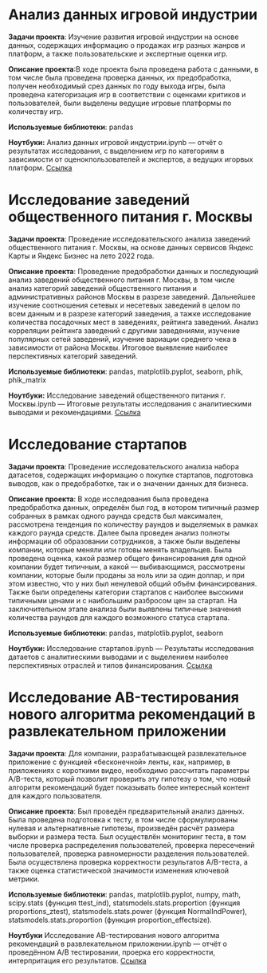 # Анализ данных игровой индустрии
**Задачи проекта**:  Изучение развития игровой индустрии на основе данных, содержащих информацию о продажах игр разных жанров и платформ, а также пользовательские и экспертные оценки игр.

**Описание проекта**:В ходе проекта была проведена работа с данными, в том числе была проведена проверка данных, их предобработка, получен необходимый срез данных по году выхода игры, была проведена категоризация игр в соответствии с оценками критиков и пользователей, были выделены ведущие игровые платформы по количеству игр.

**Используемые библиотеки**: pandas

**Ноутбуки:**
Анализ данных игровой индустрии.ipynb — отчёт о результатах исследования, с выделением игр по категориям в зависимости от оценокпользователей и экспертов, а ведущих игорвых платформ. 
[Ссылка](https://github.com/GlebTyulyupov/Practicum_projects/blob/fb9c99186594f300a5a05cfcf1a57aa979f1da1b/%D0%90%D0%BD%D0%B0%D0%BB%D0%B8%D0%B7%20%D0%B4%D0%B0%D0%BD%D0%BD%D1%8B%D1%85%20%D0%B8%D0%B3%D1%80%D0%BE%D0%B2%D0%BE%D0%B9%20%D0%B8%D0%BD%D0%B4%D1%83%D1%81%D1%82%D1%80%D0%B8%D0%B8.ipynb)

# Исследование заведений общественного питания г. Москвы
**Задачи проекта**: Проведение исследовательского анализа заведений общественного питания г. Москвы, на основе данных сервисов Яндекс Карты и Яндекс Бизнес на лето 2022 года.

**Описание проекта**: Проведение предобработки данных и последующий анализ заведений общественного питания г. Москвы, в том числе анализ категорий заведений общественного питания и административных районов Москвы в разрезе заведений. Дальнейшее изучение соотношения сетевых и несетевых заведений в целом по всем данным и в разрезе категорий заведения, а тажке исследование количества посадочных мест в заведениях, рейтинга заведений. Анализ корреляции рейтинга заведений с другими заведениями, изучение популярных сетей заведений, изучение вариации среднего чека в зависимости от района Москвы. Итоговое выявление наиболее перспективных категорий заведений.

**Используемые библиотеки**: pandas, matplotlib.pyplot, seaborn, phik, phik_matrix

**Ноутбуки:**
Исследование заведений общественного питания г. Москвы.ipynb — Итоговые результаты исследования с аналитиескими выводами и рекомендациями. [Ссылка](https://github.com/GlebTyulyupov/Practicum_projects/blob/c0f538f355733fb3e212fad17ceb14bd36fc6983/%D0%98%D1%81%D1%81%D0%BB%D0%B5%D0%B4%D0%BE%D0%B2%D0%B0%D0%BD%D0%B8%D0%B5%20%D0%B7%D0%B0%D0%B2%D0%B5%D0%B4%D0%B5%D0%BD%D0%B8%D0%B9%20%D0%BE%D0%B1%D1%89%D0%B5%D1%81%D1%82%D0%B2%D0%B5%D0%BD%D0%BD%D0%BE%D0%B3%D0%BE%20%D0%BF%D0%B8%D1%82%D0%B0%D0%BD%D0%B8%D1%8F%20%D0%B3.%20%D0%9C%D0%BE%D1%81%D0%BA%D0%B2%D1%8B.ipynb)

# Исследование стартапов
**Задачи проекта**: Проведение исследовательского анализа набора датасетов, содержащих информацию о покупке стартапов, подготовка выводов, как о предобработке, так и о значении данных для бизнеса.

**Описание проекта**: В ходе исследования была проведена предобработка данных, определён был год, в котором типичный размер собранных в рамках одного раунда средств был максимален, рассмотрена тенденция по количеству раундов и выделяемых в рамках каждого раунда средств. Далее была проведен анализ полноты информации об образовании сотрудников, а также были выделены компании, которые меняли или готовы менять владельцев. Была проведена оценка, какой размер общего финансирования для одной компании будет типичным, а какой — выбивающимся, рассмотрены компании, которые были проданы за ноль или за один доллар, и при этом известно, что у них был ненулевой общий объём финансирования. Также были определены категории стартапов с наиболее высокими типичными ценами и с наибольшим разбросом цен за стартап. На заключительном этапе анализа были выявлены типичные значения количества раундов для каждого возможного статуса стартапа.

**Используемые библиотеки**: pandas, matplotlib.pyplot, seaborn

**Ноутбуки:**
Исследование стартапов.ipynb — Результаты исследования датаетов с аналитиескими выводами и с выделением наиболее перспективных отраслей и типов финансирования. [Ссылка](https://github.com/GlebTyulyupov/Practicum_projects/blob/199df7b739ee4863d93f59051a68bea84b98f202/%D0%98%D1%81%D1%81%D0%BB%D0%B5%D0%B4%D0%BE%D0%B2%D0%B0%D0%BD%D0%B8%D0%B5%20%D1%81%D1%82%D0%B0%D1%80%D1%82%D0%B0%D0%BF%D0%BE%D0%B2.ipynb)


# Исследование AB-тестирования нового алгоритма рекомендаций в развлекательном приложении

**Задачи проекта**: Для компании, разрабатывающей развлекательное приложение с функцией «бесконечной» ленты, как, например, в приложениях с короткими видео, необходимо рассчитать параметры A/B-теста, который позволит проверить эту гипотезу о том, что новый алгоритм рекомендаций будет показывать более интересный контент для каждого пользователя.

**Описание проекта**: 
Был проведён предварительный анализ данных. 
Была проведена подготовка к тесту, в том числе сформулированы нулевая и альтернативные гипотезы, произведён расчёт размера выборки и размера теста.
Был осуществлён мониторинг теста, в том числе проверка распределения пользователей, проверка пересечений пользователей, проверка равномерности разделения пользователей.
Была осуществлена проверка корректности результатов A/B-теста, а также оценка статистической значимости изменения ключевой метрики.

**Используемые библиотеки**: pandas, matplotlib.pyplot, numpy, math, scipy.stats (функция ttest_ind), statsmodels.stats.proportion (функция proportions_ztest), statsmodels.stats.power (функция NormalIndPower), statsmodels.stats.proportion (функция proportion_effectsize).

**Ноутбуки**
Исследование AB-тестирования нового алгоритма рекомендаций в развлекательном приложении.ipynb — отчёт о проведённом A/B тестировании, проерка его корректности, интерпритация его результатов. [Ссылка](https://github.com/GlebTyulyupov/Practicum_projects/blob/ea77babbfa248ce41f2c4d32f12dc02eff45de19/%D0%98%D1%81%D1%81%D0%BB%D0%B5%D0%B4%D0%BE%D0%B2%D0%B0%D0%BD%D0%B8%D0%B5%20AB-%D1%82%D0%B5%D1%81%D1%82%D0%B8%D1%80%D0%BE%D0%B2%D0%B0%D0%BD%D0%B8%D1%8F%20%D0%BD%D0%BE%D0%B2%D0%BE%D0%B3%D0%BE%20%D0%B0%D0%BB%D0%B3%D0%BE%D1%80%D0%B8%D1%82%D0%BC%D0%B0%20%D1%80%D0%B5%D0%BA%D0%BE%D0%BC%D0%B5%D0%BD%D0%B4%D0%B0%D1%86%D0%B8%D0%B9%20%D0%B2%20%D1%80%D0%B0%D0%B7%D0%B2%D0%BB%D0%B5%D0%BA%D0%B0%D1%82%D0%B5%D0%BB%D1%8C%D0%BD%D0%BE%D0%BC%20%D0%BF%D1%80%D0%B8%D0%BB%D0%BE%D0%B6%D0%B5%D0%BD%D0%B8%D0%B8.ipynb)
